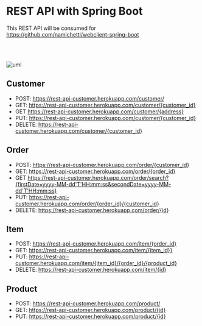 # REST API with Spring Boot

This REST API will be consumed for https://github.com/namichetti/webclient-spring-boot

<br /> <br />


![uml](https://user-images.githubusercontent.com/73079790/120826043-6a73ad00-c530-11eb-8a34-06fc3b400603.png)





## Customer

* POST: https://rest-api-customer.herokuapp.com/customer/
* GET:  https://rest-api-customer.herokuapp.com/customer/{customer_id}
* GET https://rest-api-customer.herokuapp.com/customer/{address}
* PUT:  https://rest-api-customer.herokuapp.com/customer/{customer_id}
* DELETE: https://rest-api-customer.herokuapp.com/customer/{customer_id}

## Order

* POST: https://rest-api-customer.herokuapp.com/order/{customer_id}
* GET:  https://rest-api-customer.herokuapp.com/order/{order_id}
* GET https://rest-api-customer.herokuapp.com/order/search?{firstDate=yyyy-MM-dd'T'HH:mm:ss&secondDate=yyyy-MM-dd'T'HH:mm:ss}
* PUT:  https://rest-api-customer.herokuapp.com/order/{order_id}/{customer_id}
* DELETE: https://rest-api-customer.herokuapp.com/order/{id}

## Item

* POST: https://rest-api-customer.herokuapp.com/item/{order_id}
* GET:  https://rest-api-customer.herokuapp.com/item/{item_id}}
* PUT:  https://rest-api-customer.herokuapp.com/item/{item_id}/{order_id}/{product_id}
* DELETE: https://rest-api-customer.herokuapp.com/item/{id}

## Product

* POST: https://rest-api-customer.herokuapp.com/product/
* GET:  https://rest-api-customer.herokuapp.com/product/{id}
* PUT:  https://rest-api-customer.herokuapp.com/product/{id}
